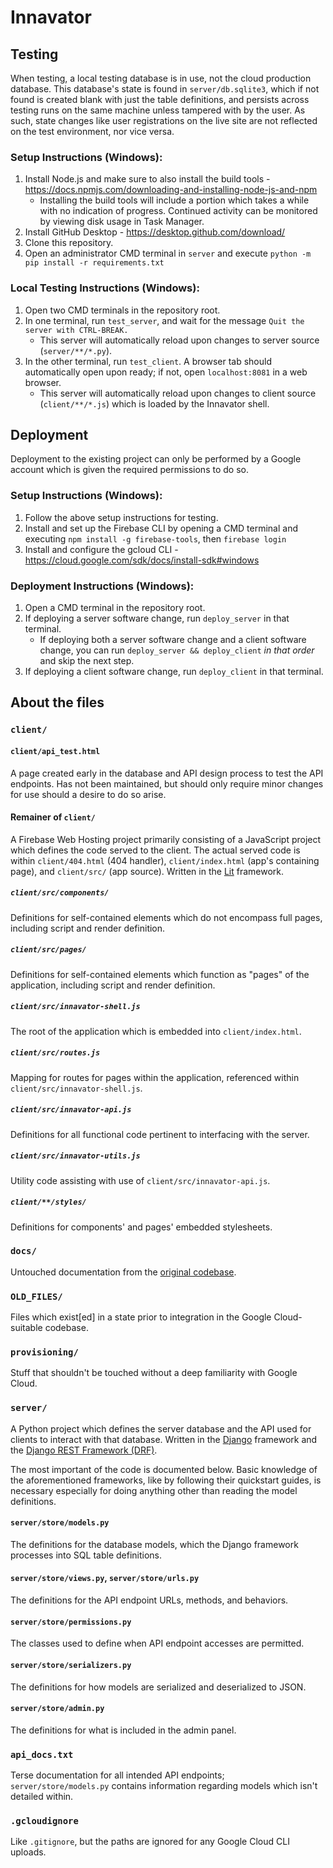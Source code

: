 # Innavator

## Testing

When testing, a local testing database is in use, not the cloud production database. This database's state is found in `server/db.sqlite3`, which if not found is created blank with just the table definitions, and persists across testing runs on the same machine unless tampered with by the user. As such, state changes like user registrations on the live site are not reflected on the test environment, nor vice versa.

### Setup Instructions (Windows):

[//]: # (1. Install Python - https://www.python.org/downloads/ - Seems to be taken care of by installing Node.js)
1. Install Node.js and make sure to also install the build tools - https://docs.npmjs.com/downloading-and-installing-node-js-and-npm
    * Installing the build tools will include a portion which takes a while with no indication of progress. Continued activity can be monitored by viewing disk usage in Task Manager.
1. Install GitHub Desktop - https://desktop.github.com/download/
1. Clone this repository.
1. Open an administrator CMD terminal in `server` and execute `python -m pip install -r requirements.txt`

### Local Testing Instructions (Windows):

1. Open two CMD terminals in the repository root.
1. In one terminal, run `test_server`, and wait for the message `Quit the server with CTRL-BREAK.`
    * This server will automatically reload upon changes to server source (`server/**/*.py`). 
1. In the other terminal, run `test_client`. A browser tab should automatically open upon ready; if not, open `localhost:8081` in a web browser.
    * This server will automatically reload upon changes to client source (`client/**/*.js`) which is loaded by the Innavator shell.

## Deployment

Deployment to the existing project can only be performed by a Google account which is given the required permissions to do so.

### Setup Instructions (Windows):

1. Follow the above setup instructions for testing.
1. Install and set up the Firebase CLI by opening a CMD terminal and executing `npm install -g firebase-tools`, then `firebase login`
1. Install and configure the gcloud CLI - https://cloud.google.com/sdk/docs/install-sdk#windows

### Deployment Instructions (Windows):

1. Open a CMD terminal in the repository root.
1. If deploying a server software change, run `deploy_server` in that terminal.
    * If deploying both a server software change and a client software change, you can run `deploy_server && deploy_client` *in that order* and skip the next step.
1. If deploying a client software change, run `deploy_client` in that terminal.

## About the files

### `client/`

#### `client/api_test.html`

A page created early in the database and API design process to test the API endpoints. Has not been maintained, but should only require minor changes for use should a desire to do so arise.

#### Remainer of `client/`

A Firebase Web Hosting project primarily consisting of a JavaScript project which defines the code served to the client. The actual served code is within `client/404.html` (404 handler), `client/index.html` (app's containing page), and `client/src/` (app source). Written in the [Lit](https://lit.dev/) framework.

##### `client/src/components/`

Definitions for self-contained elements which do not encompass full pages, including script and render definition.

##### `client/src/pages/`

Definitions for self-contained elements which function as "pages" of the application, including script and render definition.

##### `client/src/innavator-shell.js`

The root of the application which is embedded into `client/index.html`.

##### `client/src/routes.js`

Mapping for routes for pages within the application, referenced within `client/src/innavator-shell.js`.

##### `client/src/innavator-api.js`

Definitions for all functional code pertinent to interfacing with the server.

##### `client/src/innavator-utils.js`

Utility code assisting with use of `client/src/innavator-api.js`.

##### `client/**/styles/`

Definitions for components' and pages' embedded stylesheets.

### `docs/`

Untouched documentation from the [original codebase](https://github.com/GoogleCloudPlatform/avocano).

### `OLD_FILES/`

Files which exist\[ed\] in a state prior to integration in the Google Cloud-suitable codebase.

### `provisioning/`

Stuff that shouldn't be touched without a deep familiarity with Google Cloud.

### `server/`

A Python project which defines the server database and the API used for clients to interact with that database. Written in the [Django](https://www.djangoproject.com/) framework and the [Django REST Framework (DRF)](https://www.django-rest-framework.org).

The most important of the code is documented below. Basic knowledge of the aforementioned frameworks, like by following their quickstart guides, is necessary especially for doing anything other than reading the model definitions.

#### `server/store/models.py`

The definitions for the database models, which the Django framework processes into SQL table definitions.

#### `server/store/views.py`, `server/store/urls.py`

The definitions for the API endpoint URLs, methods, and behaviors.

#### `server/store/permissions.py`

The classes used to define when API endpoint accesses are permitted.

#### `server/store/serializers.py`

The definitions for how models are serialized and deserialized to JSON.

#### `server/store/admin.py`

The definitions for what is included in the admin panel.

### `api_docs.txt`

Terse documentation for all intended API endpoints; `server/store/models.py` contains information regarding models which isn't detailed within.

### `.gcloudignore`

Like `.gitignore`, but the paths are ignored for any Google Cloud CLI uploads.
